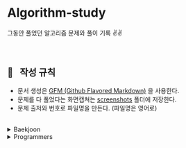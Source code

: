 # Algorithm-study
그동안 풀었던 알고리즘 문제와 풀이 기록 ✌️✌️

<br/>

## 📌 &nbsp; 작성 규칙

- 문서 생성은 [GFM (Github Flavored Markdown)](https://help.github.com/en/github/writing-on-github) 을 사용한다.
- 문제를 다 풀었다는 화면캡쳐는 [screenshots](https://github.com/ChoiEunji0114/Algorithm-study/tree/master/posts/screenshots) 폴더에 저장한다. 
- 문제 출저와 번호로 파일명을 만든다. (파일명은 영어로)

<br/>

<details>
  <summary> Baekjoon </summary>

 <br/>

- [2178: 미로탐색](https://github.com/ChoiEunji0114/Algorithm-study/blob/master/posts/boj-2178.md)
- [2667: 단지번호 붙이기](https://github.com/ChoiEunji0114/Algorithm-study/blob/master/posts/boj-2667.md)
- [7576: 토마토](https://github.com/ChoiEunji0114/Algorithm-study/blob/master/posts/boj-7576.md)
- [1260: DFS와 BFS](https://github.com/ChoiEunji0114/Algorithm-study/blob/master/posts/boj-1260.md)
- [1697: 숨바꼭질](https://github.com/ChoiEunji0114/Algorithm-study/blob/master/posts/boj-1697.md)
- [1463: 1로 만들기](https://github.com/ChoiEunji0114/Algorithm-study/blob/master/posts/boj-1463.md)
- [9095: 1 2 3 더하기](https://github.com/ChoiEunji0114/Algorithm-study/blob/master/posts/boj-9095.md)
- [1003: 피보나치 함수](https://github.com/ChoiEunji0114/Algorithm-study/blob/master/posts/boj-1003.md)
- [2579: 계단 오르기](https://github.com/ChoiEunji0114/Algorithm-study/blob/master/posts/boj-2579.md)
- [1149: RGB거리](https://github.com/ChoiEunji0114/Algorithm-study/blob/master/posts/boj-1149.md)
- [1012: 유기농 배추](https://github.com/ChoiEunji0114/Algorithm-study/blob/master/posts/boj-1012.md)
- [11403: 경로 찾기](https://github.com/ChoiEunji0114/Algorithm-study/blob/master/posts/boj-11403.md)
- [11724: 연결 요소의 개수](https://github.com/ChoiEunji0114/Algorithm-study/blob/master/posts/boj-11724.md)
- [2583: 영역 구하기](https://github.com/ChoiEunji0114/Algorithm-study/blob/master/posts/boj-2583.md)
- [2468: 안전 영역](https://github.com/ChoiEunji0114/Algorithm-study/blob/master/posts/boj-2468.md)
- [7562: 나이트의 이동](https://github.com/ChoiEunji0114/Algorithm-study/blob/master/posts/boj-7562.md)
- [10026: 적록색약](https://github.com/ChoiEunji0114/Algorithm-study/blob/master/posts/boj-10026.md)
- [1389: 케빈 베이컨의 6단계 법칙](https://github.com/ChoiEunji0114/Algorithm-study/blob/master/posts/boj-1389.md)
- [2644: 촌수계산](https://github.com/ChoiEunji0114/Algorithm-study/blob/master/posts/boj-2644.md)
- [1987: 알파벳](https://github.com/ChoiEunji0114/Algorithm-study/blob/master/posts/boj-1987.md)
- [2206: 벽 부수고 이동하기](https://github.com/ChoiEunji0114/Algorithm-study/blob/master/posts/boj-2206.md)
- [2573: 빙산](https://github.com/ChoiEunji0114/Algorithm-study/blob/master/posts/boj-2573.md)
- [2146: 다리 만들기](https://github.com/ChoiEunji0114/Algorithm-study/blob/master/posts/boj-2146.md)
- [2309: 일곱 난쟁이](https://github.com/ChoiEunji0114/Algorithm-study/blob/master/posts/boj-2309.md)
- [14501: 퇴사](https://github.com/ChoiEunji0114/Algorithm-study/blob/master/posts/boj-14501.md)
- [9466: 텀 프로젝트](https://github.com/ChoiEunji0114/Algorithm-study/blob/master/posts/boj-9466.md)
- [14502: 연구소](https://github.com/ChoiEunji0114/Algorithm-study/blob/master/posts/boj-14502.md)
- [1929: 소수 구하기](https://github.com/ChoiEunji0114/Algorithm-study/blob/master/posts/boj-1929.md)
- [11399: ATM](https://github.com/ChoiEunji0114/Algorithm-study/blob/master/posts/boj-11399.md)
- [11047: 동전0](https://github.com/ChoiEunji0114/Algorithm-study/blob/master/posts/boj-11047.md)
- [1931: 회의실배정](https://github.com/ChoiEunji0114/Algorithm-study/blob/master/posts/boj-1931.md)
- [5585: 거스름돈](https://github.com/ChoiEunji0114/Algorithm-study/blob/master/posts/boj-5585.md)
- [2217: 로프](https://github.com/ChoiEunji0114/Algorithm-study/blob/master/posts/boj-2217.md)
- [1932: 정수 삼각형](https://github.com/ChoiEunji0114/Algorithm-study/blob/master/posts/boj-1932.md)
- [2156: 포도주 시식](https://github.com/ChoiEunji0114/Algorithm-study/blob/master/posts/boj-2156.md)
- [1912: 연속합](https://github.com/ChoiEunji0114/Algorithm-study/blob/master/posts/boj-1912.md)
- [11559: Puyo puyo](https://github.com/ChoiEunji0114/Algorithm-study/blob/master/posts/boj-11559.md)
- [1182: 부분 수열의 합](https://github.com/ChoiEunji0114/Algorithm-study/blob/master/posts/boj-1182.md)
- [2606 : 바이러스](https://github.com/ChoiEunji0114/Algorithm-study/blob/master/posts/boj-2606.md)
- [4963 : 섬의 개수](https://github.com/ChoiEunji0114/Algorithm-study/blob/master/posts/boj-4963.md)
- [2748 : 피보나치 수 2](https://github.com/choidam/Algorithm-study/blob/master/posts/boj-2748.md)
- [11053 : 가장 긴 증가하는 부분 수열](https://github.com/choidam/Algorithm-study/blob/master/posts/boj-11053.md)
- [1753 : 최단경로](https://github.com/choidam/Algorithm-study/blob/master/posts/boj-1753.md)
- [1916 : 최소비용 구하기](https://github.com/choidam/Algorithm-study/blob/master/posts/boj-1916.md)
- [10870 : 피보나치수 5](https://github.com/choidam/Algorithm-study/blob/master/posts/boj-10870.md)
- [11725 : 트리의 부모 찾기](https://github.com/choidam/Algorithm-study/blob/master/posts/boj-11725.md)
- [3055 : 탈출](https://github.com/choidam/Algorithm-study/blob/master/posts/boj-3055.md)
- [2589 : 보물섬](https://github.com/choidam/Algorithm-study/blob/master/posts/boj-2589.md)
- [2839 : 설탕 배달](https://github.com/choidam/Algorithm-study/blob/master/posts/boj-2839.md)
- [16236 : 아기 상어](https://github.com/choidam/Algorithm-study/blob/master/posts/boj-16236.md)
- [11052 : 카드 구매하기](https://github.com/choidam/Algorithm-study/blob/master/posts/boj-11052.md)
- [2798 : 블랙잭](https://github.com/choidam/Algorithm-study/blob/master/posts/boj-2798.md)
- [1937 : 욕심쟁이 판다](https://github.com/choidam/Algorithm-study/blob/master/posts/boj-1937.md)
- [2231 : 분해합](https://github.com/choidam/Algorithm-study/blob/master/posts/boj-2231.md)
- [10451 : 순열 사이클](https://github.com/choidam/Algorithm-study/blob/master/posts/boj-10451.md)
- [13460 : 구슬 탈출2](https://github.com/choidam/Algorithm-study/blob/master/posts/boj-13460.md)
- [1541 : 잃어버린 괄호](https://github.com/choidam/Algorithm-study/blob/master/posts/boj-1541.md)
- [1167 : 트리의 지름](https://github.com/choidam/Algorithm-study/blob/master/posts/boj-1167.md)
- [2529 : 부등호](https://github.com/choidam/Algorithm-study/blob/master/posts/boj-2529.md)
- [1339 : 단어 수학](https://github.com/choidam/Algorithm-study/blob/master/posts/boj-1339.md)
- [6603 : 로또](https://github.com/choidam/Algorithm-study/blob/master/posts/boj-6603.md)
- [14225 : 부분 수열의 합](https://github.com/choidam/Algorithm-study/blob/master/posts/boj-14225.md)
- [14888 : 연산자 끼워넣기](https://github.com/choidam/Algorithm-study/blob/master/posts/boj-14888.md)
- [15658 : 연산자 끼워넣기(2)](https://github.com/choidam/Algorithm-study/blob/master/posts/boj-15658.md)
- [14500 : 테트로미노](https://github.com/choidam/Algorithm-study/blob/master/posts/boj-14500.md)
- [16197 : 두 동전](https://github.com/choidam/Algorithm-study/blob/master/posts/boj-16197.md)
- [9663 : N-Queen](https://github.com/choidam/Algorithm-study/blob/master/posts/boj-9663.md)
- [2580 : 스도쿠](https://github.com/choidam/Algorithm-study/blob/master/posts/boj-2580.md)
- [16928 : 뱀과 사다리 문제](https://github.com/choidam/Algorithm-study/blob/master/posts/boj-16928.md)

</details>

<details>
  <summary> Programmers </summary>

 <br/>

- [가운데 글자 가져오기](https://github.com/ChoiEunji0114/Algorithm-study/blob/master/posts/programmers_12903.md)
- [완주하지 못한 선수](https://github.com/ChoiEunji0114/Algorithm-study/blob/master/posts/programmers_42576.md)
- [두 정수 사이의 합](https://github.com/ChoiEunji0114/Algorithm-study/blob/master/posts/programmers_12912.md)
- [모의고사](https://github.com/ChoiEunji0114/Algorithm-study/blob/master/posts/programmers_42840.md)
- [2016년](https://github.com/ChoiEunji0114/Algorithm-study/blob/master/posts/programmers_12901.md)
- [k번째수](https://github.com/ChoiEunji0114/Algorithm-study/blob/master/posts/programmers_42748.md)
- [서울에서 김서방 찾기](https://github.com/ChoiEunji0114/Algorithm-study/blob/master/posts/programmers_12919.md)
- [체육복](https://github.com/ChoiEunji0114/Algorithm-study/blob/master/posts/programmers_42862.md)
- [수박수박수박수박수?](https://github.com/ChoiEunji0114/Algorithm-study/blob/master/posts/programmers_12922.md)
- [문자열을 정수로](https://github.com/ChoiEunji0114/Algorithm-study/blob/master/posts/programmers_12925.md)
- [2020 카카오공채 문자열 압축](https://github.com/ChoiEunji0114/Algorithm-study/blob/master/posts/programmers_60057.md)
- [2018 kakao blind recruiment 1차 비밀지도](https://github.com/ChoiEunji0114/Algorithm-study/blob/master/posts/programmers_17681.md)
- [2018 kakao blind recruiment 1차 다트게임](https://github.com/ChoiEunji0114/Algorithm-study/blob/master/posts/programmers_17682.md)
- [2019 kakao blind recruiment 실패율](https://github.com/ChoiEunji0114/Algorithm-study/blob/master/posts/programmers_42889.md)
- [서머코딩/윈터코딩(~2018) 예산](https://github.com/ChoiEunji0114/Algorithm-study/blob/master/posts/programmers_42889.md)
- [기능개발](https://github.com/ChoiEunji0114/Algorithm-study/blob/master/posts/programmers_42586.md)
- [프린터](https://github.com/ChoiEunji0114/Algorithm-study/blob/master/posts/programmers_42587.md)
- [탑](https://github.com/ChoiEunji0114/Algorithm-study/blob/master/posts/programmers_42588.md)
- [주식가격](https://github.com/ChoiEunji0114/Algorithm-study/blob/master/posts/programmers_42584.md)
- [전화번호 목록](https://github.com/ChoiEunji0114/Algorithm-study/blob/master/posts/programmers_42577.md)
- [최댓값과 최솟값](https://github.com/ChoiEunji0114/Algorithm-study/blob/master/posts/programmers_12939.md)
- [H index](https://github.com/ChoiEunji0114/Algorithm-study/blob/master/posts/programmers_42747.md)
- [124 나라의 숫자](https://github.com/ChoiEunji0114/Algorithm-study/blob/master/posts/programmers_12899.md)
- [가장 큰 수](https://github.com/ChoiEunji0114/Algorithm-study/blob/master/posts/programmers_42746.md)
- [타겟 넘버](https://github.com/ChoiEunji0114/Algorithm-study/blob/master/posts/programmers_43165.md)
- [카펫](https://github.com/ChoiEunji0114/Algorithm-study/blob/master/posts/programmers_42842.md)
- [다음 큰 숫자](https://github.com/ChoiEunji0114/Algorithm-study/blob/master/posts/programmers_12911.md)
- [서머코딩/윈터코딩(~2018) 스킬트리](https://github.com/ChoiEunji0114/Algorithm-study/blob/master/posts/programmers_49993.md)
- [숫자의 표현](https://github.com/ChoiEunji0114/Algorithm-study/blob/master/posts/programmers_12924.md)
- [땅 따먹기](https://github.com/ChoiEunji0114/Algorithm-study/blob/master/posts/programmers_12913.md)
- [위장](https://github.com/ChoiEunji0114/Algorithm-study/blob/master/posts/programmers_42578.md)
- [큰 수 만들기](https://github.com/ChoiEunji0114/Algorithm-study/blob/master/posts/programmers_42883.md)
- [JadenCase 문자열 만들기](https://github.com/ChoiEunji0114/Algorithm-study/blob/master/posts/programmers_12951.md)
- [2017 카카오예선 카카오프렌즈 컬러링북](https://github.com/ChoiEunji0114/Algorithm-study/blob/master/posts/programmers_1829.md)
- [소수 찾기](https://github.com/ChoiEunji0114/Algorithm-study/blob/master/posts/programmers_42839.md)
- [서머코딩/윈터코딩(2019) 멀쩡한 사각형](https://github.com/ChoiEunji0114/Algorithm-study/blob/master/posts/programmers_62048.md)
- [N개의 최소공배수](https://github.com/ChoiEunji0114/Algorithm-study/blob/master/posts/programmers_12953.md)
- [올바른 괄호](https://github.com/ChoiEunji0114/Algorithm-study/blob/master/posts/programmers_12909.md)
- [행렬의 곱셈](https://github.com/ChoiEunji0114/Algorithm-study/blob/master/posts/programmers_12949.md)
- [더 맵게](https://github.com/ChoiEunji0114/Algorithm-study/blob/master/posts/programmers_42626.md)
- [구명보트](https://github.com/ChoiEunji0114/Algorithm-study/blob/master/posts/programmers_42885.md)
- [나누어 떨어지는 숫자 배열](https://github.com/ChoiEunji0114/Algorithm-study/blob/master/posts/programmers_12910.md)
- [같은숫자](https://github.com/ChoiEunji0114/Algorithm-study/blob/master/posts/programmers_12906.md)
- [2019 카카오 인턴십 : 크레인 인형뽑기 게임 ](https://github.com/ChoiEunji0114/Algorithm-study/blob/master/posts/programmers_64601.md)
- [하샤드 수 ](https://github.com/ChoiEunji0114/Algorithm-study/blob/master/posts/programmers_12947.md)
- [2020 카카오 인턴십 : 키패드 누르기 ](https://github.com/ChoiEunji0114/Algorithm-study/blob/master/posts/programmers_67256.md)
- [다리를 지나는 트럭 ](https://github.com/ChoiEunji0114/Algorithm-study/blob/master/posts/programmers_42583.md)
- [2017 팁스타운 : 짝지어 제거하기](https://github.com/ChoiEunji0114/Algorithm-study/blob/master/posts/programmers_12973.md)
- [Summer/Winter Coding(~2018) : 점프와 순간 이동](https://github.com/ChoiEunji0114/Algorithm-study/blob/master/posts/programmers_12980.md)
- [Summer/Winter Coding(~2018) : 영어 끝말잇기 이동](https://github.com/ChoiEunji0114/Algorithm-study/blob/master/posts/programmers_12981.md)
- [Summer/Winter Coding(~2018) : 소수 만들기](https://github.com/choidam/Algorithm-study/blob/master/posts/programmers_12977.md)
- [2018 kakao blind recruiment : 뉴스 클러스팅](https://github.com/choidam/Algorithm-study/blob/master/posts/programmers_17677.md)
- [2019 kakao blind recruiment : 오픈채팅방](https://github.com/choidam/Algorithm-study/blob/master/posts/programmers_42888.md)
- [2017 팁스타운 : 예상 대진표](https://github.com/choidam/Algorithm-study/blob/master/posts/programmers_12985.md)
- [2018 kakao blind recruiment : 프렌즈 4블록](https://github.com/choidam/Algorithm-study/blob/master/posts/programmers_17679.md)
- [2018 kakao blind recruiment 3차 : 방금그곡](https://github.com/choidam/Algorithm-study/blob/master/posts/programmers_17683.md)
- [2018 kakao blind recruiment : 캐시](https://github.com/choidam/Algorithm-study/blob/master/posts/programmers_17680.md)
- [2018 kakao blind recruiment : 파일명 정렬](https://github.com/choidam/Algorithm-study/blob/master/posts/programmers_17686.md)
- [2018 kakao blind recruiment : 압축](https://github.com/choidam/Algorithm-study/blob/master/posts/programmers_17684.md)
- [2020 kakao blind recruiment : 괄호 변환](https://github.com/choidam/Algorithm-study/blob/master/posts/programmers_60058.md)
- [네트워크](https://github.com/choidam/Algorithm-study/blob/master/posts/programmers_43162.md)
- [단어 변환](https://github.com/choidam/Algorithm-study/blob/master/posts/programmers_43163.md)
- [두 개 뽑아서 더하기](https://github.com/choidam/Algorithm-study/blob/master/posts/programmers_68644.md)
- [내적](https://github.com/choidam/Algorithm-study/blob/master/posts/programmers_70128.md)
- [3진법 뒤집기](https://github.com/choidam/Algorithm-study/blob/master/posts/programmers_68935.md)
- [2019 카카오 개발자 겨울 인턴십 : 튜플](https://github.com/choidam/Algorithm-study/blob/master/posts/programmers_64065.md)

</details>

